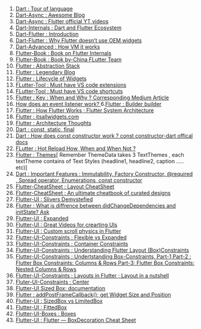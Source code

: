 1. [Dart : Tour of language](https://dart.dev/guides/language/language-tour#declaring-async-functions)
1. [Dart-Async : Awesome Blog](https://www.didierboelens.com/2019/01/futures-isolates-event-loop/)
2. [Dart-Async : Flutter official YT videos](https://www.youtube.com/watch?v=J5DQRPRBiFI&list=PLjxrf2q8roU0Net_g1NT5_vOO3s_FR02J&index=7&t=0s)
3. [Dart-Internals : Dart and Flutter Ecosystem](https://www.youtube.com/watch?v=J5DQRPRBiFI&list=PLjxrf2q8roU0Net_g1NT5_vOO3s_FR02J&index=7&t=0s)
5. [Dart-Flutter : Introduction](https://www.pentalog.com/blog/flutter-game-changer-in-cross-platform-development)
6. [Dart-Flutter : Why Flutter doesn’t use OEM widgets](https://medium.com/flutter/why-flutter-doesnt-use-oem-widgets-94746e812510)
4. [Dart-Advanced : How VM it works ](https://mrale.ph/dartvm/)
4. [Flutter-Book : Book on Flutter Internals](https://www.flutterinternals.org/data-model/elements#how-does-element-inheritance-work)
8. [Flutter-Book : Book by-China FLutter Team](https://book.flutterchina.club/chapter2/thread_model_and_error_report.html)
9. [Flutter : Abstraction Stack](https://medium.com/flutter-community/the-layer-cake-widgets-elements-renderobjects-7644c3142401)
2. [Flutter : Legendary Blog](https://www.didierboelens.com/)
3. [Flutter : Lifecycle of Widgets](https://www.bookstack.cn/read/flutterbyexample/aebe8dda4df3319f.md)
12. [FLutter-Tool : Must have VS code extensions](https://alltechsavvy.com/must-have-vscode-extensions-for-flutter/)
13. [FLutter-Tool : Must have VS code shortcuts](https://medium.com/flutter-community/flutter-visual-studio-code-shortcuts-for-fast-and-efficient-development-7235bc6c3b7d)
4. [Flutter : Key : When and Why ?](https://www.youtube.com/watch?v=kn0EOS-ZiIc)[ Corresponding Medium Article](https://medium.com/flutter/keys-what-are-they-good-for-13cb51742e7d)
5. [How does an event listener work?
](https://softwareengineering.stackexchange.com/questions/363397/how-does-an-event-listener-work)
6.[Flutter : Builder builder](https://stackoverflow.com/questions/52088889/can-someone-explain-to-me-what-the-builder-class-does-in-flutter#:~:text=Terminology%3A,name%20for%20a%20lambda%20function.)
7. [Flutter : How Flutter Works](https://buildflutter.com/how-flutter-works/#:~:text=Rendering%20Pipeline,Skia%20Canvas%20as%20it%20changes.&text=Dart%20based%20application%20code%20will,when%20touching%20UI%20related%20components)[ ; Flutter System Architecture](https://docs.google.com/presentation/d/1cw7A4HbvM_Abv320rVgPVGiUP2msVs7tfGbkgdrTy0I/edit#slide=id.p)
8. [Flutter : itsallwidgets.com](https://itsallwidgets.com/)
9. [Flutter : Architecture Thoughts](https://buildflutter.com/architecture/)
10. [Dart : const, static, final](https://news.dartlang.org/2012/06/const-static-final-oh-my.html)
10. [Dart : How does const constructor work ?](https://stackoverflow.com/a/21746692/6753380)[ const constructor-dart offical docs](https://dart.dev/guides/language/language-tour#constant-constructors)
11. [FLutter : Hot Reload How, When and When Not ?](https://flutter.dev/docs/development/tools/hot-reload#:~:text=Hot%20reload%20works%20by%20injecting,the%20effects%20of%20your%20changes.)
12. [Flutter : Themes](https://www.didierboelens.com/2020/05/material-textstyle-texttheme/)[ Remember ThemeData takes 3 TextThemes , each textTheme contains of Text Styles (headline1, headline2, caption ..... etc)]
13. [Dart : Important Features : Immutability, Factory Constructor, @required , Spread operator, Enumerations, const constructor](https://medium.com/run-dart/dart-dartlang-introduction-advanced-dart-features-524de79456b9#:~:text=Factory%20Constructors,to%20control%20the%20instance%20creation.)
22. [Flutter-CheatSheet : Layout CheatSheet](https://medium.com/flutter-community/flutter-layout-cheat-sheet-5363348d037e)
26. [Flutter-CheatSheet : An ultimate cheatbook of curated designs](http://flutterexamples.com/)
14. [Flutter-UI : Slivers Demystefied](https://medium.com/flutter/slivers-demystified-6ff68ab0296f)
15. [Flutter : What is diffrence between didChangeDependencies and initState?
Ask](https://stackoverflow.com/a/58668378/6753380)
16. [Flutter-UI : Expanded](https://medium.com/flutter-community/flutter-expanded-widget-e203590f00cf)
17. [Flutter-UI : Great Videos for crearting UIs](https://www.youtube.com/watch?v=ZtPe6Zu6BA4&list=PLgGjX33Qsw-FIWxoI2IJf7zsHyxzuFfK5&index=15)
18. [Flutter-UI : Custom scroll physics in Flutter](https://medium.com/flutter-community/custom-scroll-physics-in-flutter-3224dd9e9b41)
19. [Flutter-UI-Constraints : Flexible vs Expanded](https://itnext.io/flutter-responsive-apps-flexible-vs-expanded-ff8cc92b468f)
20. [Flutter-UI-Constraints : Container Constraints](https://medium.com/@realank/dive-into-flutter-container-19e5bdfd56fc)
21. [Flutter-UI-Constraints : Understanding Flutter Layout (Box)Constraints](https://proandroiddev.com/understanding-flutter-layout-box-constraints-292cc0d5e807)
23. [Flutter-UI-Constraints : Undertstanding Box-Constraints, Part-1](https://medium.com/@sid.310/flutter-box-constraints-101-the-basics-bd0babe650f9)[ Part-2 : Flutter Box Constraints: Columns & Rows](https://itnext.io/flutter-box-constraints-columns-rows-382dcf82256a)[ Part-3: Flutter Box Constraints: Nested Columns & Rows](https://medium.com/@sid.310/flutter-box-constraints-nested-column-s-row-s-3dfacada7361)
31. [Flutter-UI-Constraints : Layouts in Flutter](https://flutter.dev/docs/development/ui/layout)[ ; Layout in a nutshell](https://medium.com/@limboy/flutter-layout-in-a-nutshell-f2ed3cb66d72)
24. [Fluter-UI-Constraints : Center](https://medium.com/@meysam.mahfouzi/center-widget-the-story-of-a-logo-8c0380bcdc45)
25. [Flutter-UI Sized Box](https://youtu.be/EHPu_DzRfqA)[; documentation](https://api.flutter.dev/flutter/widgets/SizedBox-class.html)
27. [Flutter : addPostFrameCallback()](https://www.didierboelens.com/2019/04/addpostframecallback/)[; get Widget Size and Position](https://medium.com/@diegoveloper/flutter-widget-size-and-position-b0a9ffed9407)
29. [Flutter-UI :  SizedBox vs LimitedBox](https://stackoverflow.com/a/57455677/6753380)
30. [Flutter-UI : FittedBox ](https://www.youtube.com/watch?v=T4Uehk3_wlY)
31. [Flutter-UI-Boxes : Boxes](https://medium.com/@pinkesh.earth/top-5-flutter-box-widgets-you-should-know-f86d8e02d86b)
32. [Flutter-UI : Flutter — BoxDecoration Cheat Sheet](https://medium.com/jlouage/flutter-boxdecoration-cheat-sheet-72cedaa1ba20)
